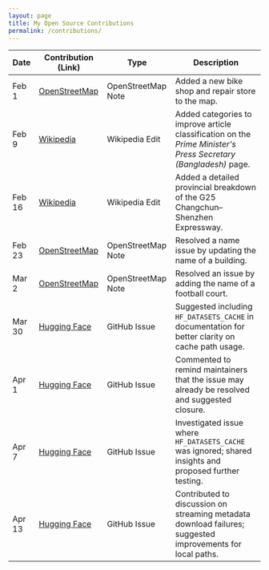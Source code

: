 ```yaml
---
layout: page
title: My Open Source Contributions
permalink: /contributions/
---
```


<!--
Type of the contribution should be "Wikipedia edit", "OpenStreet Map feature", "Documentation", "Course website", "Blog",
"Browser Add-on", etc.

The description should include a brief summary of what you did.

The link should bring us to a public page that shows your contribution. 
-->

| Date   | Contribution (Link)                                                                 | Type               | Description                                                                                                     |
|--------|--------------------------------------------------------------------------------------|--------------------|-----------------------------------------------------------------------------------------------------------------|
| Feb 1  | [OpenStreetMap](https://www.openstreetmap.org/note/4610491)                         | OpenStreetMap Note | Added a new bike shop and repair store to the map.                                                              |
| Feb 9  | [Wikipedia](https://en.wikipedia.org/wiki/Special:Contributions/Harry-Yang040518)   | Wikipedia Edit     | Added categories to improve article classification on the *Prime Minister's Press Secretary (Bangladesh)* page. |
| Feb 16 | [Wikipedia](https://en.wikipedia.org/wiki/Special:Contributions/Harry-Yang040518)   | Wikipedia Edit     | Added a detailed provincial breakdown of the G25 Changchun–Shenzhen Expressway.                                |
| Feb 23 | [OpenStreetMap](https://www.openstreetmap.org/note/4481417#map=18/39.987380/116.399438&layers=N) | OpenStreetMap Note | Resolved a name issue by updating the name of a building.                                                       |
| Mar 2  | [OpenStreetMap](https://www.openstreetmap.org/note/4500592#map=17/39.971241/116.309938&layers=N) | OpenStreetMap Note | Resolved an issue by adding the name of a football court.                                                       |
| Mar 30 | [Hugging Face](https://github.com/huggingface/datasets/issues/7457)                 | GitHub Issue       | Suggested including `HF_DATASETS_CACHE` in documentation for better clarity on cache path usage.               |
| Apr 1  | [Hugging Face](https://github.com/huggingface/datasets/issues/6848)                 | GitHub Issue       | Commented to remind maintainers that the issue may already be resolved and suggested closure.                   |
| Apr 7  | [Hugging Face](https://github.com/huggingface/datasets/issues/7480)                 | GitHub Issue       | Investigated issue where `HF_DATASETS_CACHE` was ignored; shared insights and proposed further testing.         |
| Apr 13 | [Hugging Face](https://github.com/huggingface/datasets/issues/7475)                 | GitHub Issue       | Contributed to discussion on streaming metadata download failures; suggested improvements for local paths.      |
